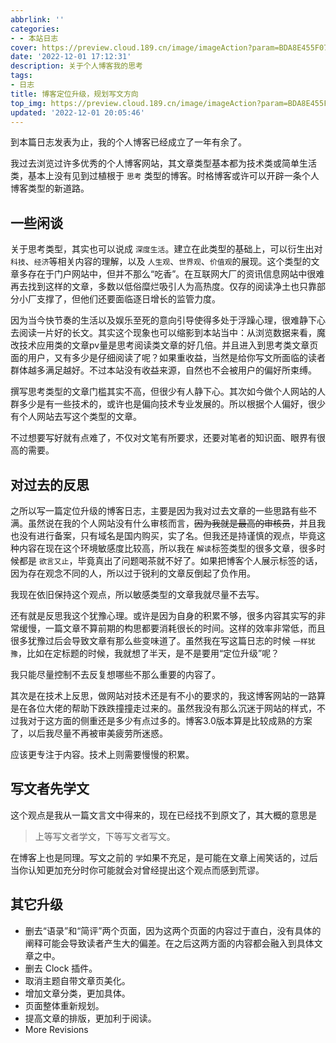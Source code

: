 ```yaml
---
abbrlink: ''
categories:
- - 本站日志
cover: https://preview.cloud.189.cn/image/imageAction?param=BDA8E455F070BD43AF6239499F225D4C26EAE97991EBF217066925D9BE3292CEB725349454C5AB788D732856D425F44E465381DF21B64CE2586C179A77F645C03AD368A43D5711087CAE29BE99BDBE46CE4528F7A9BBD405BA8A08E16D660D30D958DF4EDDF0ED44BE009FB24ECB5D68
date: '2022-12-01 17:12:31'
description: 关于个人博客我的思考
tags:
- 日志
title: 博客定位升级，规划写文方向
top_img: https://preview.cloud.189.cn/image/imageAction?param=BDA8E455F070BD43AF6239499F225D4C26EAE97991EBF217066925D9BE3292CEB725349454C5AB788D732856D425F44E465381DF21B64CE2586C179A77F645C03AD368A43D5711087CAE29BE99BDBE46CE4528F7A9BBD405BA8A08E16D660D30D958DF4EDDF0ED44BE009FB24ECB5D68
updated: '2022-12-01 20:05:46'
---
```

到本篇日志发表为止，我的个人博客已经成立了一年有余了。

我过去浏览过许多优秀的个人博客网站，其文章类型基本都为技术类或简单生活类，基本上没有见到过植根于 ``思考`` 类型的博客。时格博客或许可以开辟一条个人博客类型的新道路。

## 一些闲谈

关于思考类型，其实也可以说成 ``深度生活``。建立在此类型的基础上，可以衍生出对 ``科技``、``经济``等相关内容的理解，以及 ``人生观``、``世界观``、``价值观``的展现。这个类型的文章多存在于门户网站中，但并不那么“吃香”。在互联网大厂的资讯信息网站中很难再去找到这样的文章，多数以低俗糜烂吸引人为高热度。仅存的阅读净土也只靠部分小厂支撑了，但他们还要面临逐日增长的监管力度。

因为当今快节奏的生活以及娱乐至死的意向引导使得多处于浮躁心理，很难静下心去阅读一片好的长文。其实这个现象也可以缩影到本站当中：从浏览数据来看，魔改技术应用类的文章pv量是思考阅读类文章的好几倍。并且进入到思考类文章页面的用户，又有多少是仔细阅读了呢？如果重收益，当然是给你写文所面临的读者群体越多满足越好。不过本站没有收益来源，自然也不会被用户的偏好所束缚。

撰写思考类型的文章门槛其实不高，但很少有人静下心。其次如今做个人网站的人群多少是有一些技术的，或许也是偏向技术专业发展的。所以根据个人偏好，很少有个人网站去写这个类型的文章。

不过想要写好就有点难了，不仅对文笔有所要求，还要对笔者的知识面、眼界有很高的需要。

## 对过去的反思

之所以写一篇定位升级的博客日志，主要是因为我对过去文章的一些思路有些不满。虽然说在我的个人网站没有什么审核而言，~~因为我就是最高的审核员~~，并且我也没有进行备案，只有域名是国内购买，实了名。但我还是持谨慎的观点，毕竟这种内容在现在这个环境敏感度比较高，所以我在 ``解读``标签类型的很多文章，很多时候都是 ``欲言又止``，毕竟真出了问题喝茶就不好了。如果把博客个人展示标签的话，因为存在观念不同的人，所以过于锐利的文章反倒起了负作用。

我现在依旧保持这个观点，所以敏感类型的文章我就尽量不去写。

还有就是反思我这个犹豫心理。或许是因为自身的积累不够，很多内容其实写的非常缓慢，一篇文章不算前期的构思都要消耗很长的时间。这样的效率非常低，而且很多犹豫过后会导致文章有那么些变味道了。虽然我在写这篇日志的时候 ``一样犹豫``，比如在定标题的时候，我就想了半天，是不是要用“定位升级”呢？

我只能尽量控制不去反复想哪些不那么重要的内容了。

其次是在技术上反思，做网站对技术还是有不小的要求的，我这博客网站的一路算是在各位大佬的帮助下跌跌撞撞走过来的。虽然我没有那么沉迷于网站的样式，不过我对于这方面的侧重还是多少有点过多的。博客3.0版本算是比较成熟的方案了，以后我尽量不再被审美疲劳所迷惑。

应该更专注于内容。技术上则需要慢慢的积累。

## 写文者先学文

这个观点是我从一篇文言文中得来的，现在已经找不到原文了，其大概的意思是

> 上等写文者学文，下等写文者写文。

在博客上也是同理。写文之前的 ``学``如果不充足，是可能在文章上闹笑话的，过后当你认知更加充分时你可能就会对曾经提出这个观点而感到荒谬。

## 其它升级

* 删去“语录”和“简评”两个页面，因为这两个页面的内容过于直白，没有具体的阐释可能会导致读者产生大的偏差。在之后这两方面的内容都会融入到具体文章之中。
* 删去 Clock 插件。
* 取消主题自带文章页美化。
* 增加文章分类，更加具体。
* 页面整体重新规划。
* 提高文章的排版，更加利于阅读。
* More Revisions
